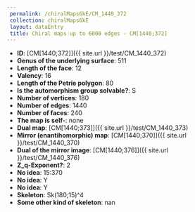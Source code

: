 ```yaml
--- 
 permalink: /chiralMaps6kE/CM_1440_372 
 collection: chiralMaps6kE
 layout: dataEntry
 title: Chiral maps up to 6000 edges - CM[1440;372]
---
```


- **ID**: [CM[1440;372]]({{ site.url }}/test/CM_1440_372)
- **Genus of the underlying surface**: 511
- **Length of the face**: 12
- **Valency**: 16
- **Length of the Petrie polygon**: 80
- **Is the automorphism group solvable?**: S
- **Number of vertices**: 180
- **Number of edges**: 1440
- **Number of faces**: 240
- **The map is self-**: none
- **Dual map**: [CM[1440;373]]({{ site.url }}/test/CM_1440_373)
- **Mirror (enantihomorphic) map**: [CM[1440;370]]({{ site.url }}/test/CM_1440_370)
- **Dual of the mirror image**: [CM[1440;376]]({{ site.url }}/test/CM_1440_376)
- **Z_q-Exponent?**: 2
- **No idea**:  15:370
- **No idea**: Y
- **No idea**: Y
- **Skeleton**: Sk(180;15)^4
- **Some other kind of skeleton**: nan
